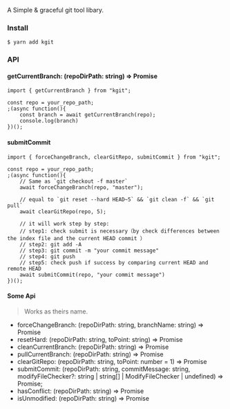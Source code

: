 
A Simple & graceful git tool libary.

### Install

```
$ yarn add kgit
```


### API

####  getCurrentBranch: (repoDirPath: string) => Promise<string>
```
import { getCurrentBranch } from "kgit";

const repo = your_repo_path;
;(async function(){
    const branch = await getCurrentBranch(repo);
    console.log(branch)
})();

```

#### submitCommit
```
import { forceChangeBranch, clearGitRepo, submitCommit } from "kgit";

const repo = your_repo_path;
;(async function(){
    // Same as `git checkout -f master`
    await forceChangeBranch(repo, "master"); 

    // equal to `git reset --hard HEAD~5` && `git clean -f` && `git pull`
    await clearGitRepo(repo, 5);
    
    // it will work step by step:
    // step1: check submit is necessary（by check differences between the index file and the current HEAD commit ）
    // step2: git add -A
    // step3: git commit -m "your commit message"
    // step4: git push
    // step5: check push if success by comparing current HEAD and remote HEAD
    await submitCommit(repo, "your commit message")
})();
```

#### Some Api
> Works as theirs name.

- forceChangeBranch: (repoDirPath: string, branchName: string) => Promise<string>  
- resetHard: (repoDirPath: string, toPoint: string) => Promise<string>
- cleanCurrentBranch: (repoDirPath: string) => Promise<string>
- pullCurrentBranch: (repoDirPath: string) => Promise<string>
- clearGitRepo: (repoDirPath: string, toPoint: number = 1) => Promise<void>
- submitCommit: (repoDirPath: string, commitMessage: string, modifyFileChecker?: string | string[] | ModifyFileChecker | undefined) => Promise<boolean>;
- hasConflict: (repoDirPath: string) => Promise<boolean> 
- isUnmodified: (repoDirPath: string) => Promise<boolean>



